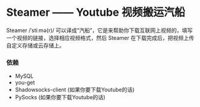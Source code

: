 Steamer —— Youtube 视频搬运汽船
===================

Steamer /ˈstiːmə(r)/ 可以译成“汽船”，它是来帮助你下载互联网上视频的，填写一个视频的链接，选择相应视频格式，然后 Steamer 在下载完成后，把视频上传自定义存储或云存储上。

### 依赖

- MySQL
- you-get
- Shadowsocks-client (如果你要下载Youtube的话)
- PySocks (如果你要下载Youtube的话)
